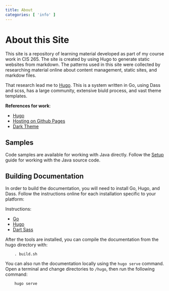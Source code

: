 ```yaml
---
title: About
categories: [ 'info' ]
---
```


# About this Site

This site is a repository of learning material developed as part of my course work in CIS 265.  The site is created by using Hugo to generate static websites from markdown.  The patterns used in this site were collected by researching material online about content management, static sites, and markdow files.

That research lead me to [Hugo](https://gohugo.io/).  This is a system written in Go, using Dass and scss, has a large community, extensive biuld process, and vast theme templates. 

**References for work**:

* [Hugo](https://gohugo.io/)
* [Hosting on Github Pages](https://gohugo.io/hosting-and-deployment/hosting-on-github/)
* [Dark Theme](https://jingwangtw.github.io/dark-theme-editor/)

## Samples

Code samples are available for working with Java directly.  Follow the [Setup](/progrmas/setup) guide for working with the Java source code.

## Building Documentation

In order to build the documentation, you will need to install Go, Hugo, and Dass.  Follow the instructions online for each installation specific to your platform:

Instructions:

* [Go](https://go.dev/doc/install)
* [Hugo](https://gohugo.io/installation/)
* [Dart Sass](https://sass-lang.com/dart-sass/)

After the tools are installed, you can compile the documentation from the hugo directory with:

````
    . build.sh
````

You can also run the documentation locally using the `hugo serve` command.  Open a terminal and change directories to `/hugo`, then run the following command:

````
    hugo serve
````